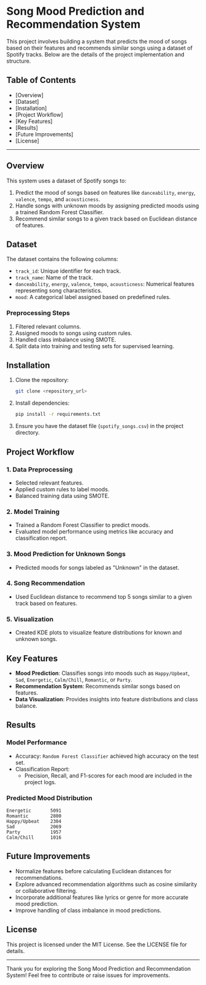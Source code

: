 # Song Mood Prediction and Recommendation System

This project involves building a system that predicts the mood of songs based on their features and recommends similar songs using a dataset of Spotify tracks. Below are the details of the project implementation and structure.

## Table of Contents
- [Overview]
- [Dataset]
- [Installation]
- [Project Workflow]
- [Key Features]
- [Results]
- [Future Improvements]
- [License]

---

## Overview
This system uses a dataset of Spotify songs to:
1. Predict the mood of songs based on features like `danceability`, `energy`, `valence`, `tempo`, and `acousticness`.
2. Handle songs with unknown moods by assigning predicted moods using a trained Random Forest Classifier.
3. Recommend similar songs to a given track based on Euclidean distance of features.

## Dataset
The dataset contains the following columns:
- `track_id`: Unique identifier for each track.
- `track_name`: Name of the track.
- `danceability`, `energy`, `valence`, `tempo`, `acousticness`: Numerical features representing song characteristics.
- `mood`: A categorical label assigned based on predefined rules.

### Preprocessing Steps
1. Filtered relevant columns.
2. Assigned moods to songs using custom rules.
3. Handled class imbalance using SMOTE.
4. Split data into training and testing sets for supervised learning.

## Installation
1. Clone the repository:
   ```bash
   git clone <repository_url>
   ```
2. Install dependencies:
   ```bash
   pip install -r requirements.txt
   ```
3. Ensure you have the dataset file (`spotify_songs.csv`) in the project directory.

## Project Workflow
### 1. Data Preprocessing
- Selected relevant features.
- Applied custom rules to label moods.
- Balanced training data using SMOTE.

### 2. Model Training
- Trained a Random Forest Classifier to predict moods.
- Evaluated model performance using metrics like accuracy and classification report.

### 3. Mood Prediction for Unknown Songs
- Predicted moods for songs labeled as "Unknown" in the dataset.

### 4. Song Recommendation
- Used Euclidean distance to recommend top 5 songs similar to a given track based on features.

### 5. Visualization
- Created KDE plots to visualize feature distributions for known and unknown songs.

## Key Features
- **Mood Prediction**: Classifies songs into moods such as `Happy/Upbeat`, `Sad`, `Energetic`, `Calm/Chill`, `Romantic`, or `Party`.
- **Recommendation System**: Recommends similar songs based on features.
- **Data Visualization**: Provides insights into feature distributions and class balance.

## Results
### Model Performance
- Accuracy: `Random Forest Classifier` achieved high accuracy on the test set.
- Classification Report:
  - Precision, Recall, and F1-scores for each mood are included in the project logs.

### Predicted Mood Distribution
```
Energetic       5091
Romantic        2800
Happy/Upbeat    2304
Sad             2069
Party           1957
Calm/Chill      1016
```

## Future Improvements
- Normalize features before calculating Euclidean distances for recommendations.
- Explore advanced recommendation algorithms such as cosine similarity or collaborative filtering.
- Incorporate additional features like lyrics or genre for more accurate mood prediction.
- Improve handling of class imbalance in mood predictions.

## License
This project is licensed under the MIT License. See the LICENSE file for details.

---

Thank you for exploring the Song Mood Prediction and Recommendation System! Feel free to contribute or raise issues for improvements.

